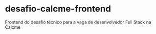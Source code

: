 # desafio-calcme-frontend
Frontend do desafio técnico para a vaga de desenvolvedor Full Stack na Calcme
